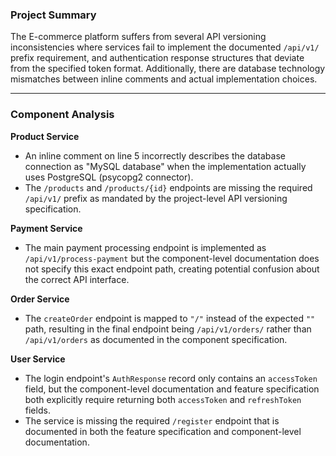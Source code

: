 ### Project Summary

The E-commerce platform suffers from several API versioning inconsistencies where services fail to implement the documented `/api/v1/` prefix requirement, and authentication response structures that deviate from the specified token format. Additionally, there are database technology mismatches between inline comments and actual implementation choices.

***

### Component Analysis

**Product Service**

* An inline comment on line 5 incorrectly describes the database connection as "MySQL database" when the implementation actually uses PostgreSQL (psycopg2 connector).
* The `/products` and `/products/{id}` endpoints are missing the required `/api/v1/` prefix as mandated by the project-level API versioning specification.

**Payment Service**

* The main payment processing endpoint is implemented as `/api/v1/process-payment` but the component-level documentation does not specify this exact endpoint path, creating potential confusion about the correct API interface.

**Order Service** 

* The `createOrder` endpoint is mapped to `"/"` instead of the expected `""` path, resulting in the final endpoint being `/api/v1/orders/` rather than `/api/v1/orders` as documented in the component specification.

**User Service**

* The login endpoint's `AuthResponse` record only contains an `accessToken` field, but the component-level documentation and feature specification both explicitly require returning both `accessToken` and `refreshToken` fields.
* The service is missing the required `/register` endpoint that is documented in both the feature specification and component-level documentation.
